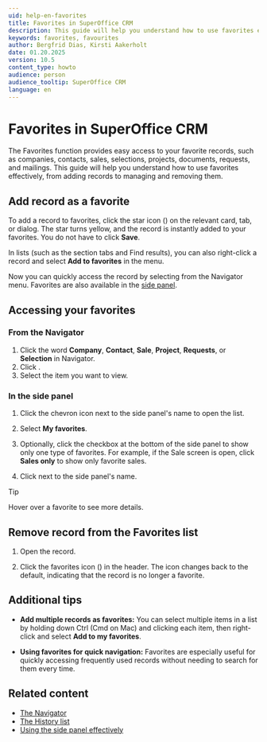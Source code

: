 ```yaml
---
uid: help-en-favorites
title: Favorites in SuperOffice CRM
description: This guide will help you understand how to use favorites effectively, from adding items to managing and removing them.
keywords: favorites, favourites
author: Bergfrid Dias, Kirsti Aakerholt
date: 01.20.2025
version: 10.5
content_type: howto
audience: person
audience_tooltip: SuperOffice CRM
language: en
---
```


# Favorites in SuperOffice CRM <i class="ph ph-star" aria-hidden="true"></i>

The Favorites function provides easy access to your favorite records, such as companies, contacts, sales, selections, projects, documents, requests, and mailings. This guide will help you understand how to use favorites effectively, from adding records to managing and removing them.

## Add record as a favorite

To add a record to favorites, click the star icon (<i class="ph ph-star" aria-hidden="true"></i>) on the relevant card, tab, or dialog. The star turns yellow, and the record is instantly added to your favorites. You do not have to click **Save**.

In lists (such as the section tabs and Find results), you can also right-click a record and select **Add to favorites** in the menu.

Now you can quickly access the record by selecting <i class="ph ph-star" aria-label="Star icon"></i> from the Navigator menu. Favorites are also available in the [side panel][4].

## Accessing your favorites

### From the Navigator

1. Click the word **Company**, **Contact**, **Sale**, **Project**, **Requests**, or **Selection** in Navigator.
1. Click <i class="ph ph-star" aria-label="Star icon"></i>.
1. Select the item you want to view.

### In the side panel

1. Click the chevron icon next to the side panel's name to open the list.

1. Select **My favorites**.

1. Optionally, click the checkbox at the bottom of the side panel to show only one type of favorites. For example, if the Sale screen is open, click **Sales only** to show only favorite sales.

1. Click <i class="ph ph-caret-down" aria-label="Chevron"></i> next to the side panel's name.

> [!TIP]
> Hover over a favorite to see more details.

## Remove record from the Favorites list

1. Open the record.

1. Click the favorites icon (<i class="ph ph-star" aria-hidden="true"></i>) in the header. The icon changes back to the default, indicating that the record is no longer a favorite.

## Additional tips

* **Add multiple records as favorites:** You can select multiple items in a list by holding down Ctrl (Cmd on Mac) and clicking each item, then right-click and select **Add to my favorites**.

* **Using favorites for quick navigation:** Favorites are especially useful for quickly accessing frequently used records without needing to search for them every time.

## Related content

* [The Navigator][2]
* [The History list][1]
* [Using the side panel effectively][4]

<!-- Referenced links -->
[1]: history.md
[2]: ../getting-started/main-screen/navigator.md
[4]: ../getting-started/main-screen/side-panel.md
